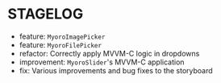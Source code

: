 # STAGELOG

- feature: `MyoroImagePicker`
- feature: `MyoroFilePicker`
- refactor: Correctly apply MVVM-C logic in dropdowns
- improvement: `MyoroSlider`'s MVVM-C application
- fix: Various improvements and bug fixes to the storyboard
